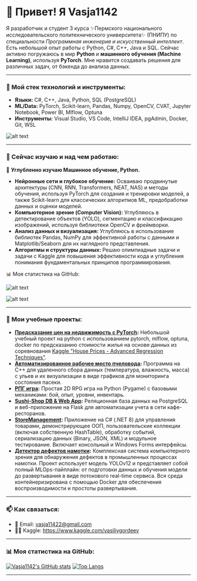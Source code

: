 # 👋 Привет! Я Vasja1142

Я разработчик и студент 3 курса ✨Пермского национального исследовательского политехнического университета✨ (ПНИПУ) по специальности *Программная инженерия и искусственный интеллект*. Есть небольшой опыт работы с Python, C#, C++, Java и SQL. Сейчас активно погружаюсь в мир **Python** и **машинного обучения (Machine Learning)**, используя **PyTorch**. Мне нравится создавать решения для различных задач, от бэкенда до анализа данных.

---

### 🚀 Мой стек технологий и инструменты:

*   **Языки:** C#, C++, Java, Python, SQL (PostgreSQL)
*   **ML/Data:** PyTorch, Scikit-learn, Pandas, Numpy, OpenCV, CVAT, Jupyter Notebook, Power BI, Mlflow, Optuna
*   **Инструменты:** Visual Studio, VS Code, IntelliJ IDEA, pgAdmin, Docker, Git, WSL

![alt text](https://skillicons.dev/icons?i=cs,cpp,java,python,postgres,pytorch,vscode,visualstudio,idea,docker,git,sklearn,opencv)

---

### 🌱 Сейчас изучаю и над чем работаю:

🔭 **Углубленно изучаю Машинное обучение, Python.**
*   **Нейронные сети и глубокое обучение:** Осваиваю продвинутые архитектуры (CNN, RNN, Transformers, NEAT, NAS) и методы обучения, используя PyTorch для создания и тренировки моделей, а также Scikit-learn для классических алгоритмов ML, предобработки данных и оценки моделей.
*   **Компьютерное зрение (Computer Vision):** Углубляюсь в детектирование объектов (YOLO), сегментацию и классификацию изображений, используя библиотеки OpenCV и фреймворки.
*   **Анализ данных и визуализация:** Углубляюсь в использование библиотек Pandas, NumPy для эффективной работы с данными и Matplotlib/Seaborn для их наглядного представления.
*   **Алгоритмы и структуры данных:** Решаю олимпиадные задачи и задачи с Kaggle для повышения эффективности кода и углубления понимания фундаментальных принципов программирования.



📊 Моя статистика на GitHub:

![alt text](https://github-readme-stats.vercel.app/api?username=Vasja1142&show_icons=true&theme=merko)

![alt text](https://github-readme-stats.vercel.app/api/top-langs/?username=Vasja1142&layout=compact&theme=merko)

---

### 🚀 Мои учебные проекты:
*   **[Предсказание цен на недвижимость с PyTorch](https://github.com/Vasja1142/kaggle-house-prices-analysis):** Небольшой учебный проект на python c использованием pytorch, mlflow, optuna, docker по предсказанию стоимости жилья на основе данных из соревнования [Kaggle "House Prices - Advanced Regression Techniques"](https://www.kaggle.com/competitions/house-prices-advanced-regression-techniques).
*   **[Автоматизированное рабочее место пчеловода](https://github.com/Vasja1142/ApiaryProject):** Программа на C++ для удаленного сбора данных (температура, влажность, масса) с ульев и их визуализации в виде графиков для мониторинга состояния пасеки.
*   **[РПГ игра](https://github.com/Vasja1142/RPG_game):** Простая 2D RPG игра на Python (Pygame) с базовыми механиками: бой, опыт, уровни, инвентарь.
*   **[Sushi-Shop DB & Web App](https://github.com/Vasja1142/Coursework):**  Реляционная база данных на PostgreSQL и веб-приложение на Flask для автоматизации учета в сети кафе-ресторанов.
*   **[StoreManagement](https://github.com/Vasja1142/StoreManagement):** Приложение на C# (.NET 8) для управления товарами, демонстрирующее ООП, пользовательские коллекции (включая собственную HashTable), обработку событий, сериализацию данных (Binary, JSON, XML) и модульное тестирование. Включает консольный и Windows Forms интерфейсы.
*   **[Детектор дефектов намотки](https://github.com/Vasja1142/winding-defect-detector.git):** Комплексная система компьютерного зрения для обнаружения дефектов в промышленных процессах намотки. Проект использует модель YOLOv12 и представляет собой полный MLOps-пайплайн: от подготовки данных и обучения модели до развертывания в виде потокового real-time сервиса. Вся среда контейнеризирована с помощью Docker для обеспечения воспроизводимости и простоты развертывания.
---

### 📫 Как связаться:

*   📧 Email: [vasja11422@gmail.com](mailto:vasja11422@gmail.com)
*   🧑‍💻 Kaggle: https://www.kaggle.com/vasiliygordeev
---

### 📊 Моя статистика на GitHub:

[![Vasja1142's GitHub stats](https://github-readme-stats.vercel.app/api?username=Vasja1142&show_icons=true&theme=merko)](https://github.com/anuraghazra/github-readme-stats)
[![Top Langs](https://github-readme-stats.vercel.app/api/top-langs/?username=Vasja1142&layout=compact&theme=merko)](https://github.com/anuraghazra/github-readme-stats)

---

